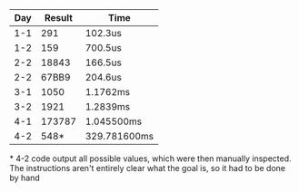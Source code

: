 | Day | Result | Time         |
| --- | ------ | ------------ |
| 1-1 | 291    | 102.3us      |
| 1-2 | 159    | 700.5us      |
| 2-2 | 18843  | 166.5us      |
| 2-2 | 67BB9  | 204.6us      |
| 3-1 | 1050   | 1.1762ms     |
| 3-2 | 1921   | 1.2839ms     |
| 4-1 | 173787 | 1.045500ms   |
| 4-2 | 548*   | 329.781600ms |

\* 4-2 code output all possible values, which were then manually inspected. The instructions aren't entirely clear what the goal is, so it had to be done by hand